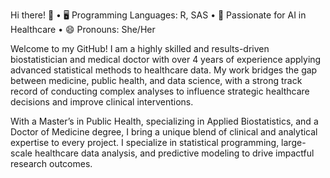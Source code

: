 Hi there! 👋
• 🖥️ Programming Languages: R, SAS
• 🌟 Passionate for AI in Healthcare
• 😄 Pronouns: She/Her

Welcome to my GitHub! I am a highly skilled and results-driven biostatistician and medical doctor with over 4 years of experience applying advanced statistical methods to healthcare data. My work bridges the gap between medicine, public health, and data science, with a strong track record of conducting complex analyses to influence strategic healthcare decisions and improve clinical interventions.

With a Master’s in Public Health, specializing in Applied Biostatistics, and a Doctor of Medicine degree, I bring a unique blend of clinical and analytical expertise to every project. I specialize in statistical programming, large-scale healthcare data analysis, and predictive modeling to drive impactful research outcomes.
